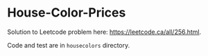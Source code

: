 # House-Color-Prices

Solution to Leetcode problem here: https://leetcode.ca/all/256.html.

Code and test are in `housecolors` directory.

